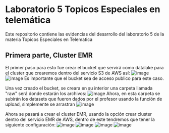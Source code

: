 # Laboratorio 5 Topicos Especiales en telemática 

Este repositorio contiene las evidencias del desarrollo del laboratorio 5 de la materia Topicos Especiales en Telematica 

## Primera parte, Cluster EMR
El primer paso para esto fue crear el bucket que servirá como datalake para el cluster que crearemos dentro del servicio S3 de AWS así:
![image](https://user-images.githubusercontent.com/71454879/169939179-dece8274-9962-43ad-9be2-390efbaf3b14.png)
![image](https://user-images.githubusercontent.com/71454879/169939202-98973ff3-09b3-43e4-b19c-d4f3e80a81ea.png)
Es importante que el bucket sea de acceso publico para este caso.

Una vez creado el bucket, se creara en su interior una carpeta llamada "raw" será donde estarán los archivos:
![image](https://user-images.githubusercontent.com/71454879/169939918-3f7180f6-5bbf-4113-80ab-fc1a606240e2.png)
Ahora, en esta carpeta se subirán los datasets que fueron dados por el profesor usando la función de upload, simplemente se arrastran
![image](https://user-images.githubusercontent.com/71454879/169939989-f2c8903e-9b7c-40f1-a9f7-1bda8834f690.png)

Ahora se pasará a crear el cluster EMR, usando la opción crear cluster dentro del servicio EMR de AWS, dentro de este tendremos que 
tener la siguiente configuración:
![image](https://user-images.githubusercontent.com/71454879/169942034-531c139f-b2bf-47b0-8e3b-17a17372e46a.png)
![image](https://user-images.githubusercontent.com/71454879/169942069-7671f2ee-b362-4a72-85be-346cf32d97de.png)
![image](https://user-images.githubusercontent.com/71454879/169942079-6d46af09-cbba-4fec-ba49-03b0d9e91bdc.png)
![image](https://user-images.githubusercontent.com/71454879/169942106-e175ed03-4b92-4cb0-bda7-af1d49fd6edd.png)
